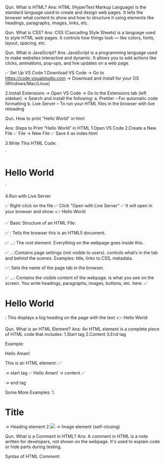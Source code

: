 Qun. What is HTML?
Ans: HTML (HyperText Markup Language) is the standard language used to create and design web pages.
It tells the browser what content to show and how to structure it using elements like headings, paragraphs, images, links, etc.

Qun. What is CSS?
Ans: CSS (Cascading Style Sheets) is a language used to style HTML web pages.
It controls how things look — like colors, fonts, layout, spacing, etc.

Qun. What is JavaScript?
Ans: JavaScript is a programming language used to make websites interactive and dynamic.
It allows you to add actions like clicks, animations, pop-ups, and live updates on a web page.

✅ Set Up VS Code
1.Download VS Code
-> Go to https://code.visualstudio.com
-> Download and install for your OS (Windows/Mac/Linux)

2.Install Extensions
-> Open VS Code
-> Go to the Extensions tab (left sidebar)
-> Search and install the following:
   a. Prettier – For automatic code formatting
   b. Live Server – To run your HTML files in the browser with live reloading

Qun. How to print "Hello World" in html

Ans: Steps to Print “Hello World” in HTML
1.Open VS Code
2.Create a New File
✅ File → New File
✅ Save it as index.html

3.Write This HTML Code:

`<!DOCTYPE html>
<html>
<head>
  <title>Hello Page</title>
</head>
<body>
  <h1>Hello World</h1>
</body>
</html>
`

4.Run with Live Server

✅ Right-click on the file
✅ Click "Open with Live Server"
✅ It will open in your browser and show:
👉 Hello World

✅ Basic Structure of an HTML File:

✅ <!DOCTYPE html>: Tells the browser this is an HTML5 document.

✅ <html>...</html>: The root element. Everything on the webpage goes inside this.

✅ <head>...</head>:Contains page settings (not visible to users).<head> controls what’s in the tab and behind the scenes.
   Examples: title, links to CSS, metadata.

✅<title>Page Title</title>: Sets the name of the page tab in the browser.

✅ <body>...</body>: Contains the visible content of the webpage.<body> is what you see on the screen.
You write headings, paragraphs, images, buttons, etc. here.
✅ <h1>Hello World</h1>: This displays a big heading on the page with the text:
👉 Hello World

Qun. What is an HTML Element?
Ans: An HTML element is a complete piece of HTML code that includes:
1.Start tag
2.Content
3.End tag

 Example:
<p>Hello Aman!</p>
This is an HTML element:
✅ <p> → start tag
✅ Hello Aman! → content
✅ </p> → end tag

Some More Examples:
1.<h1>Title</h1> → Heading element
2.<img src="image.jpg" /> → Image element (self-closing)

Qun. What is a Comment in HTML?
Ans: A comment in HTML is a note written for developers, not shown on the webpage.
It's used to explain code or hide parts during testing.

Syntax of HTML Comment:
<!-- This is a comment -->
